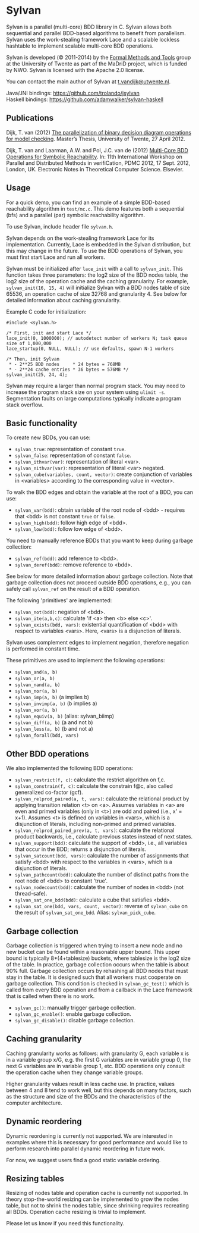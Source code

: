 Sylvan
======
Sylvan is a parallel (multi-core) BDD library in C. Sylvan allows both sequential and parallel BDD-based algorithms to benefit from parallelism. Sylvan uses the work-stealing framework Lace and a scalable lockless hashtable to implement scalable multi-core BDD operations.

Sylvan is developed (&copy; 2011-2014) by the [Formal Methods and Tools](http://fmt.ewi.utwente.nl/) group at the University of Twente as part of the MaDriD project, which is funded by NWO. Sylvan is licensed with the Apache 2.0 license.

You can contact the main author of Sylvan at <t.vandijk@utwente.nl>.

Java/JNI bindings: https://github.com/trolando/jsylvan  
Haskell bindings: https://github.com/adamwalker/sylvan-haskell

Publications
------------
Dijk, T. van (2012) [The parallelization of binary decision diagram operations for model checking](http://essay.utwente.nl/61650/). Master’s Thesis, University of Twente, 27 April 2012.

Dijk, T. van and Laarman, A.W. and Pol, J.C. van de (2012) [Multi-Core BDD Operations for Symbolic Reachability](http://eprints.eemcs.utwente.nl/22166/). In: 11th International Workshop on Parallel and Distributed Methods in verifiCation, PDMC 2012, 17 Sept. 2012, London, UK. Electronic Notes in Theoretical Computer Science. Elsevier.

Usage
-----
For a quick demo, you can find an example of a simple BDD-based reachability algorithm in `test/mc.c`. This demo features both a sequential (bfs) and a parallel (par) symbolic reachability algorithm.

To use Sylvan, include header file `sylvan.h`.

Sylvan depends on the work-stealing framework Lace for its implementation. Currently, Lace is embedded in the Sylvan distribution, but this may change in the future. To use the BDD operations of Sylvan, you must first start Lace and run all workers.

Sylvan must be initialized after `lace_init` with a call to `sylvan_init`. This function takes three parameters: the log2 size of the BDD nodes table, the log2 size of the operation cache and the caching granularity. For example, `sylvan_init(16, 15, 4)` will initialize Sylvan with a BDD nodes table of size 65536, an operation cache of size 32768 and granularity 4. See below for detailed information about caching granularity.

Example C code for initialization:
```
#include <sylvan.h>

/* First, init and start Lace */
lace_init(0, 1000000); // autodetect number of workers N; task queue size of 1,000,000 
lace_startup(0, NULL, NULL); // use defaults, spawn N-1 workers

/* Then, init Sylvan
 * - 2**25 BDD nodes     * 24 bytes = 768MB
 * - 2**24 cache entries * 36 bytes = 576MB */
sylvan_init(25, 24, 4);
```

Sylvan may require a larger than normal program stack. You may need to increase the program stack size on your system using `ulimit -s`. Segmentation faults on large computations typically indicate a program stack overflow.

Basic functionality
-------------------
To create new BDDs, you can use:
- `sylvan_true`: representation of constant `true`.
- `sylvan_false`: representation of constant `false`.
- `sylvan_ithvar(var)`: representation of literal &lt;var&gt;.
- `sylvan_nithvar(var)`: representation of literal &lt;var&gt; negated.
- `sylvan_cube(variables, count, vector)`: create conjunction of variables in &lt;variables&gt; according to the corresponding value in &lt;vector&gt;.

To walk the BDD edges and obtain the variable at the root of a BDD, you can use:
- `sylvan_var(bdd)`: obtain variable of the root node of &lt;bdd&gt; - requires that &lt;bdd&gt; is not constant `true` or `false`.
- `sylvan_high(bdd)`: follow high edge of &lt;bdd&gt;.
- `sylvan_low(bdd)`: follow low edge of &lt;bdd&gt;.

You need to manually reference BDDs that you want to keep during garbage collection:
- `sylvan_ref(bdd)`: add reference to &lt;bdd&gt;.
- `sylvan_deref(bdd)`: remove reference to &lt;bdd&gt;.

See below for more detailed information about garbage collection. Note that garbage collection does not proceed outside BDD operations, e.g., you can safely call `sylvan_ref` on the result of a BDD operation.

The following 'primitives' are implemented:
- `sylvan_not(bdd)`: negation of &lt;bdd&gt;.
- `sylvan_ite(a,b,c)`: calculate 'if &lt;a&gt; then &lt;b&gt; else &lt;c&gt;'.
- `sylvan_exists(bdd, vars)`: existential quantification of &lt;bdd&gt; with respect to variables &lt;vars&gt;. Here, &lt;vars&gt; is a disjunction of literals.

Sylvan uses complement edges to implement negation, therefore negation is performed in constant time.

These primitives are used to implement the following operations:
- `sylvan_and(a, b)`
- `sylvan_or(a, b)`
- `sylvan_nand(a, b)`
- `sylvan_nor(a, b)`
- `sylvan_imp(a, b)` (a implies b)
- `sylvan_invimp(a, b)` (b implies a)
- `sylvan_xor(a, b)`
- `sylvan_equiv(a, b)` (alias: sylvan_biimp)
- `sylvan_diff(a, b)` (a and not b)
- `sylvan_less(a, b)` (b and not a)
- `sylvan_forall(bdd, vars)`

Other BDD operations
--------------------
We also implemented the following BDD operations:
- `sylvan_restrict(f, c)`: calculate the restrict algorithm on f,c.
- `sylvan_constrain(f, c)`: calculate the constrain f@c, also called generalized co-factor (gcf).
- `sylvan_relprod_paired(a, t, vars)`: calculate the relational product by applying transition relation &lt;t&gt; on &lt;a&gt;. Assumes variables in &lt;a&gt; are even and primed variables (only in &lt;t&gt;) are odd and paired (i.e., x' = x+1). Assumes &lt;t&gt; is defined on variables in &lt;vars&gt;, which is a disjunction of literals, including non-primed and primed variables.
- `sylvan_relprod_paired_prev(a, t, vars)`: calculate the relational product backwards, i.e., calculate previous states instead of next states.
- `sylvan_support(bdd)`: calculate the support of &lt;bdd&gt;, i.e., all variables that occur in the BDD; returns a disjunction of literals.
- `sylvan_satcount(bdd, vars)`: calculate the number of assignments that satisfy &lt;bdd&gt; with respect to the variables in &lt;vars&gt;, which is a disjunction of literals.
- `sylvan_pathcount(bdd)`: calculate the number of distinct paths from the root node of &lt;bdd&gt; to constant 'true'.
- `sylvan_nodecount(bdd)`: calculate the number of nodes in &lt;bdd&gt; (not thread-safe).
- `sylvan_sat_one_bdd(bdd)`: calculate a cube that satisfies &lt;bdd&gt;.
- `sylvan_sat_one(bdd, vars, count, vector)`: reverse of `sylvan_cube` on the result of `sylvan_sat_one_bdd`. Alias: `sylvan_pick_cube`.
 
Garbage collection
------------------
Garbage collection is triggered when trying to insert a new node and no new bucket can be found within a reasonable upper bound. This upper bound is typically 8*(4+tablesize) buckets, where tablesize is the log2 size of the table. In practice, garbage collection occurs when the table is about 90% full. Garbage collection occurs by rehashing all BDD nodes that must stay in the table. It is designed such that all workers must cooperate on garbage collection. This condition is checked in `sylvan_gc_test()` which is called from every BDD operation and from a callback in the Lace framework that is called when there is no work.

- `sylvan_gc()`: manually trigger garbage collection.
- `sylvan_gc_enable()`: enable garbage collection.
- `sylvan_gc_disable()`: disable garbage collection.

Caching granularity
-------------------
Caching granularity works as follows: with granularity G, each variable x is in a variable group x/G, e.g. the first G variables are in variable group 0, the next G variables are in variable group 1, etc.
BDD operations only consult the operation cache when they change variable groups.

Higher granularity values result in less cache use. In practice, values between 4 and 8 tend to work well, but this depends on many factors, such as the structure and size of the BDDs and the characteristics of the computer architecture.

Dynamic reordering
------------------
Dynamic reordening is currently not supported.
We are interested in examples where this is necessary for good performance and would like to perform research into parallel dynamic reordering in future work.

For now, we suggest users find a good static variable ordering.

Resizing tables
---------------
Resizing of nodes table and operation cache is currently not supported. In theory stop-the-world resizing can be implemented to grow the nodes table, but not to shrink the nodes table, since shrinking requires recreating all BDDs. Operation cache resizing is trivial to implement.

Please let us know if you need this functionality.

